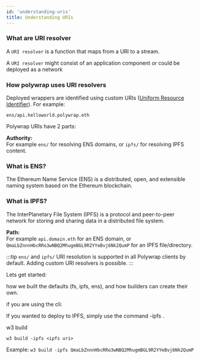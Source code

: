 ```yaml
---
id: 'understanding-uris'
title: Understanding URIs
---
```


### What are URI resolver 
A `URI resolver` is a function that maps from a URI to a stream. 

A `URI resolver` might consist of an application component or could be deployed as a network

###  How polywrap uses URI resolvers 

Deployed wrappers are identified using custom URIs ([Uniform Resource Identifier](http://www.ltg.ed.ac.uk/~ht/WhatAreURIs/)). For example:

```
ens/api.helloworld.polywrap.eth
```

Polywrap URIs have 2 parts:

**Authority:**  
For example `ens/` for resolving ENS 
domains, or `ipfs/` for resolving IPFS content.

### What is ENS? 
The Ethereum Name Service (ENS) is a distributed, open, and extensible naming system based on the Ethereum blockchain.

### What is IPFS?
The InterPlanetary File System (IPFS) is a protocol and peer-to-peer network for storing and sharing data in a distributed file system.

**Path:**  
For example `api.domain.eth` for an ENS domain, or `QmaLbZnnnHbcRRo3wNBQ2MhugmBGL9R2YYeBvj6Nk2QumP` for an IPFS file/directory.

:::tip
`ens/` and `ipfs/` URI resolution is supported in all Polywrap clients by default. Adding custom URI resolvers is possible.
:::

Lets get started: 


how we built the defaults (fs, ipfs, ens), and how builders can create their own.


if you are using the cli: 


If you wanted to deploy to IPFS, simply use the command -ipfs <ipfs uri>.


w3 build 


`w3 build -ipfs <ipfs uri>`

Example: 
`w3 build -ipfs QmaLbZnnnHbcRRo3wNBQ2MhugmBGL9R2YYeBvj6Nk2QumP`